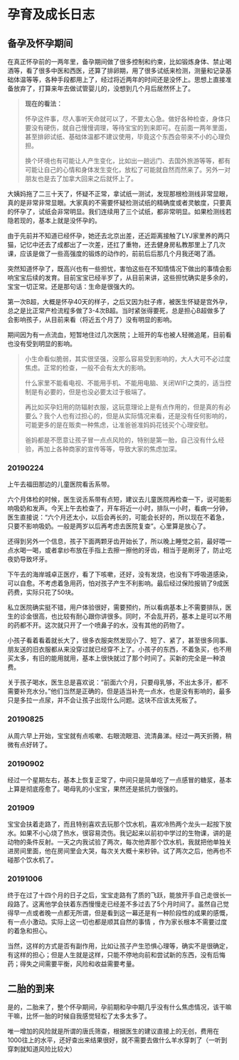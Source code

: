 # 孕育及成长日志

## 备孕及怀孕期间

在真正怀孕前的一两年里，备孕期间做了很多控制和约束，比如锻炼身体、禁止喝酒等，看了很多中医和西医，还算了排卵期，用了很多试纸来检测，测量和记录基础体温等等，各种手段都用上了，经过将近两年的时间还是没怀上。思想上直接准备放弃了，打算来年去做试管婴儿的，没想到几个月后居然怀上了。

> **现在的看法：**
>
> 怀孕这件事，尽人事听天命就可以了，不要太心急。做好各种检查，身体只要没有硬伤，就自己慢慢调理，等待宝宝的到来即可。在前面一两年里面，甚至排卵试纸、基础体温都不建议使用，毕竟这个东西会带来不小的心理负担。
>
> 换个环境也有可能让人产生变化，比如出一趟远门、去国外旅游等等，都有可能让自己的心情和身体发生变化，放松了可能就自然而然来了。另外一对朋友也是去了加拿大回来之后就怀上了。

大姨妈拖了二三十天了，怀疑不正常，拿试纸一测试，发现那根检测线非常显眼，真的是非常非常显眼。大家真的不需要怀疑检测试纸的精确度或者灵敏度，只要真的怀孕了，试纸会非常明显。我们连续用了三个试纸，都非常明显。如果检测线若隐若现的，基本上就是没怀孕的。

由于先前并不知道已经怀孕，她还去北京出差，还近距离接触了LYJ家里养的两只猫，记忆中还去了成都出了一次差，还扛了重物，还去健身房私教那里上了几次课，应该是做了一些高强度的锻炼的动作的，前前后后那几个月我还喝了酒。

突然知道怀孕了，既高兴也有一些担忧，害怕这些在不知情情况下做出的事情会影响宝宝后续的发育。目前宝宝已经半岁了，从目前来讲，这些担忧确实是多余的，宝宝一切正常。还是那句话：生命是很强大的。

第一次B超，大概是怀孕40天的样子，之后又因为肚子疼，被医生怀疑是宫外孕，总之是比正常产检流程多做了3-4次B超。当时紧张得要死，总是担心B超做多了会影响孩子，从目前来看（将近五个月了）没有明显的影响。

期间因为有一点流血，短暂地住过几次医院；上班开的车也被人轻微追尾，目前看也没有受到明显的影响。

> 小生命看似脆弱，其实很坚强，没那么容易受到影响的，大人大可不必过度焦虑。正常的检查，一般不会有太大的影响。
>
> 什么家里不能看电视、不能用手机、不能用电脑、关闭WIFI之类的，适当控制是有必要的，但是也没必要太过于极端了。
>
> 再比如买孕妇用的防辐射衣服，这玩意理论上是有点作用的，但是真的有必要么？我个人也有过担心的，但是从实际情况来看，还是没有任何影响的，可能更多的是在贩卖一种焦虑，让准爸爸准妈妈花钱买个心理安慰。
>
> 爸妈都是不愿意让孩子冒一点点风险的，特别是第一胎，自己没有什么经验，再加上各种商家的宣传等等，导致大家的焦虑加深。

### 20190224

上午去福田那边的儿童医院看舌系带。

六个月体检的时候，医生说舌系带有点短，建议去儿童医院再检查一下，说可能影响吸奶和发声。今天上午去检查了，开车将近一小时，排队一小时，看病一分钟，医生直接说：“六个月还太小，以后会再长的，可能会长好的，所以现在不着急，只要不影响吸奶。一般是两岁以后再考虑去医院复查”。心里算是放心了。

还得到另外一个信息，孩子下面两颗牙齿开始长了，所以晚上睡觉之前，最好喂一点水喝一喝，或者拿纱布放在手指上去擦一擦他的牙齿，相当于是刷牙了，防止吃夜奶导致坏牙。

下午去的海岸城卓正医疗，看了下咳嗽，还好，没有发烧，也没有下呼吸道感染，可以自愈。不考虑着急用药，怕对孩子产生不利影响。最后经过保险报销了9成医药费，实际只花了50块。

私立医院确实挺不错，用户体验很好，需要预约，所以看病基本上不需要排队，医生的诊金很高，也比较有耐心跟你讲很多。同时，不会乱开药，基本上是可以不用的药都不开。这次就只开了一个喷鼻子的水，没有其他的药物了。

小孩子看着看着就长大了，很多衣服突然发现小了、短了、紧了，甚至很多同事、朋友送的旧衣服都从来没穿过就已经穿不上了。小孩子的东西，不着急买，也不用买太多，有旧的能用就用，基本上很快就过了那个时间了。买新的完全是一种浪费。

关于孩子喝水，医生总是喜欢说：“前面六个月，只要母乳够，不出太多汗，都不需要补充水分。”他们当然是正确的，但是适当补充一点水，也是没有影响的，最多只是多拉一点尿，并不会让孩子出现什么问题。这块不应该太死板了。

### 20190825

从周六早上开始，宝宝就有点咳嗽、右眼流眼泪、流清鼻涕。经过一两天折腾，稍微有点好转了。

### 20190902

经过一个星期左右，基本上恢复正常了，中间只是简单吃了一点感冒的糖浆，基本上算是彻底痊愈了。喝母乳的小宝宝，果然还是抵抗力很强的。

### 201909

宝宝会扶着走路了，而且特别喜欢去玩那个饮水机，喜欢冷热两个龙头一起按下放水。如果不小心烧了热水，很容易烫伤。我记起来以前初中学过的生物课，讲的是动物的条件反射。一天之内我试验了两次，每次他弄那个饮水机，我就把他单独关进房间里面，他在房间里会大哭，每次关大概十来秒钟。试了两次之后，他再也不碰那个饮水机了。

### 20191006

终于在过了十四个月的日子之后，宝宝走路有了质的飞跃，能放开手自己走很长一段路了。这离他学会扶着东西慢慢走已经差不多过去了5个月时间了。虽然自己觉得早一点或者晚一点都无所谓，但是看到这一幕还是有一种阶段性的成果的感慨，有一点小激动。实际上这一切也都是顺其自然的事情 ，作为家长根本不需要过度的着急和担心。

当然，这样的方式是否有副作用，比如让孩子产生恐惧心理等，确实不是很确定，有这样的担心；但是人生就是这样，只能不停地向前和尝试新的东西，没有后悔药；得失之间需要平衡，风险和收益需要考量。

## 二胎的到来

是的，二胎来了，整个怀孕期间，孕前期和孕中期几乎没有什么焦虑情况，该干嘛干嘛，比怀一胎的时候自我感觉轻松了太多太多了。

唯一增加的风险就是所谓的唐氏筛查，根据医生的建议直接上的无创，费用在1000往上的水平，还好查出来结果很好，就不需要去做什么羊水穿刺了（一听到穿刺就知道风险比较大）

